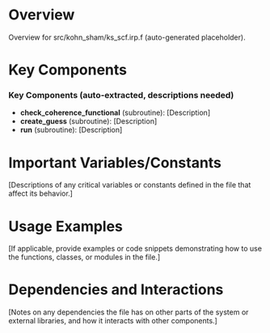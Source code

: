 # Overview

Overview for src/kohn_sham/ks_scf.irp.f (auto-generated placeholder).

# Key Components

### Key Components (auto-extracted, descriptions needed)
- **check_coherence_functional** (subroutine): [Description]
- **create_guess** (subroutine): [Description]
- **run** (subroutine): [Description]

# Important Variables/Constants

[Descriptions of any critical variables or constants defined in the file that affect its behavior.]

# Usage Examples

[If applicable, provide examples or code snippets demonstrating how to use the functions, classes, or modules in the file.]

# Dependencies and Interactions

[Notes on any dependencies the file has on other parts of the system or external libraries, and how it interacts with other components.]
